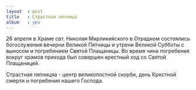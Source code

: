 ```yaml
---
layout  : post
title   : Страстная пятница
album   : yes
---
```

26 апреля в Храме свт. Николая Мирликийского в Отрадном состоялись богослужения вечерни Великой Пятницы и утрени Великой Субботы с выносом и погребением Святой Плащаницы.  Во время чина погребения вокруг храмов прихода был совершен крестный ход со Святой Плащаницей.

Страстная пятницяа - центр великопостной скорби, день Крестной смерти и погребения нашего Господа. 
